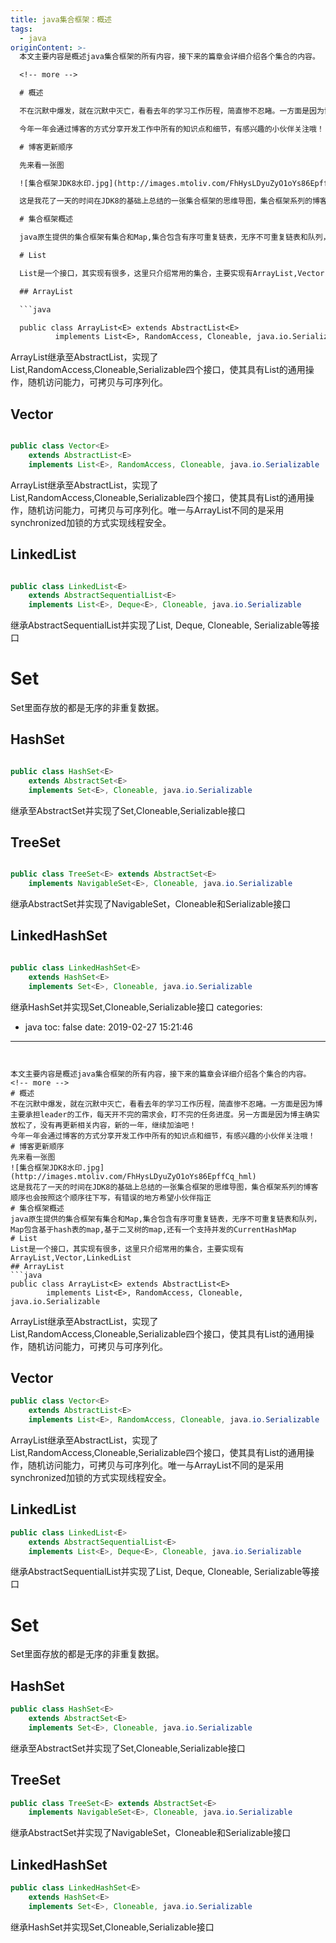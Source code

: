 ```yaml
---
title: java集合框架：概述
tags:
  - java
originContent: >-
  本文主要内容是概述java集合框架的所有内容，接下来的篇章会详细介绍各个集合的内容。

  <!-- more -->

  # 概述

  不在沉默中爆发，就在沉默中灭亡，看看去年的学习工作历程，简直惨不忍睹。一方面是因为博主要承担leader的工作，每天开不完的需求会，盯不完的任务进度。另一方面是因为博主确实放松了，没有再更新相关内容，新的一年，继续加油吧！

  今年一年会通过博客的方式分享开发工作中所有的知识点和细节，有感兴趣的小伙伴关注哦！

  # 博客更新顺序

  先来看一张图

  ![集合框架JDK8水印.jpg](http://images.mtoliv.com/FhHysLDyuZyO1oYs86EpffCq_hml)

  这是我花了一天的时间在JDK8的基础上总结的一张集合框架的思维导图，集合框架系列的博客顺序也会按照这个顺序往下写，有错误的地方希望小伙伴指正

  # 集合框架概述

  java原生提供的集合框架有集合和Map,集合包含有序可重复链表，无序不可重复链表和队列，Map包含基于hash表的map,基于二叉树的map,还有一个支持并发的CurrentHashMap

  # List

  List是一个接口，其实现有很多，这里只介绍常用的集合，主要实现有ArrayList,Vector,LinkedList

  ## ArrayList

  ```java

  public class ArrayList<E> extends AbstractList<E>
          implements List<E>, RandomAccess, Cloneable, java.io.Serializable
  ```


  ArrayList继承至AbstractList，实现了List,RandomAccess,Cloneable,Serializable四个接口，使其具有List的通用操作，随机访问能力，可拷贝与可序列化。

  ## Vector

  ```java

  public class Vector<E>
      extends AbstractList<E>
      implements List<E>, RandomAccess, Cloneable, java.io.Serializable
  ```

  ArrayList继承至AbstractList，实现了List,RandomAccess,Cloneable,Serializable四个接口，使其具有List的通用操作，随机访问能力，可拷贝与可序列化。唯一与ArrayList不同的是采用synchronized加锁的方式实现线程安全。

  ## LinkedList

  ```java

  public class LinkedList<E>
      extends AbstractSequentialList<E>
      implements List<E>, Deque<E>, Cloneable, java.io.Serializable
  ```

  继承AbstractSequentialList并实现了List, Deque, Cloneable, Serializable等接口


  # Set

  Set里面存放的都是无序的非重复数据。

  ## HashSet

  ```java

  public class HashSet<E>
      extends AbstractSet<E>
      implements Set<E>, Cloneable, java.io.Serializable
  ```

  继承至AbstractSet并实现了Set,Cloneable,Serializable接口


  ## TreeSet

  ```java

  public class TreeSet<E> extends AbstractSet<E>
      implements NavigableSet<E>, Cloneable, java.io.Serializable
  ```

  继承AbstractSet并实现了NavigableSet，Cloneable和Serializable接口

  ## LinkedHashSet

  ```java

  public class LinkedHashSet<E>
      extends HashSet<E>
      implements Set<E>, Cloneable, java.io.Serializable
  ```

  继承HashSet并实现Set,Cloneable,Serializable接口
categories:
  - java
toc: false
date: 2019-02-27 15:21:46
---
```


本文主要内容是概述java集合框架的所有内容，接下来的篇章会详细介绍各个集合的内容。
<!-- more -->
# 概述
不在沉默中爆发，就在沉默中灭亡，看看去年的学习工作历程，简直惨不忍睹。一方面是因为博主要承担leader的工作，每天开不完的需求会，盯不完的任务进度。另一方面是因为博主确实放松了，没有再更新相关内容，新的一年，继续加油吧！
今年一年会通过博客的方式分享开发工作中所有的知识点和细节，有感兴趣的小伙伴关注哦！
# 博客更新顺序
先来看一张图
![集合框架JDK8水印.jpg](http://images.mtoliv.com/FhHysLDyuZyO1oYs86EpffCq_hml)
这是我花了一天的时间在JDK8的基础上总结的一张集合框架的思维导图，集合框架系列的博客顺序也会按照这个顺序往下写，有错误的地方希望小伙伴指正
# 集合框架概述
java原生提供的集合框架有集合和Map,集合包含有序可重复链表，无序不可重复链表和队列，Map包含基于hash表的map,基于二叉树的map,还有一个支持并发的CurrentHashMap
# List
List是一个接口，其实现有很多，这里只介绍常用的集合，主要实现有ArrayList,Vector,LinkedList
## ArrayList
```java
public class ArrayList<E> extends AbstractList<E>
        implements List<E>, RandomAccess, Cloneable, java.io.Serializable
```

ArrayList继承至AbstractList，实现了List,RandomAccess,Cloneable,Serializable四个接口，使其具有List的通用操作，随机访问能力，可拷贝与可序列化。
## Vector
```java
public class Vector<E>
    extends AbstractList<E>
    implements List<E>, RandomAccess, Cloneable, java.io.Serializable
```
ArrayList继承至AbstractList，实现了List,RandomAccess,Cloneable,Serializable四个接口，使其具有List的通用操作，随机访问能力，可拷贝与可序列化。唯一与ArrayList不同的是采用synchronized加锁的方式实现线程安全。
## LinkedList
```java
public class LinkedList<E>
    extends AbstractSequentialList<E>
    implements List<E>, Deque<E>, Cloneable, java.io.Serializable
```
继承AbstractSequentialList并实现了List, Deque, Cloneable, Serializable等接口

# Set
Set里面存放的都是无序的非重复数据。
## HashSet
```java
public class HashSet<E>
    extends AbstractSet<E>
    implements Set<E>, Cloneable, java.io.Serializable
```
继承至AbstractSet并实现了Set,Cloneable,Serializable接口

## TreeSet
```java
public class TreeSet<E> extends AbstractSet<E>
    implements NavigableSet<E>, Cloneable, java.io.Serializable
```
继承AbstractSet并实现了NavigableSet，Cloneable和Serializable接口
## LinkedHashSet
```java
public class LinkedHashSet<E>
    extends HashSet<E>
    implements Set<E>, Cloneable, java.io.Serializable
```
继承HashSet并实现Set,Cloneable,Serializable接口
